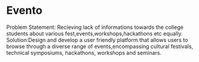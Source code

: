 # Evento

Problem Statement: Recieving lack of informations towards the college students about various fest,events,workshops,hackathons etc equally.
Solution:Design and develop a user friendly platform that allows users to browse through a diverse range of events,encompassing cultural festivals, technical symposiums, hackathons, workshops and seminars.

